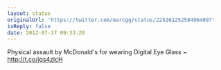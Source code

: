 ```yaml
---
layout: status
originalUrl: 'https://twitter.com/marcgg/status/225161252584964097'
isReply: false
date: 2012-07-17 09:33:20
---
```


Physical assault by McDonald's for wearing Digital Eye Glass ~ http://t.co/jqs4zlcH
